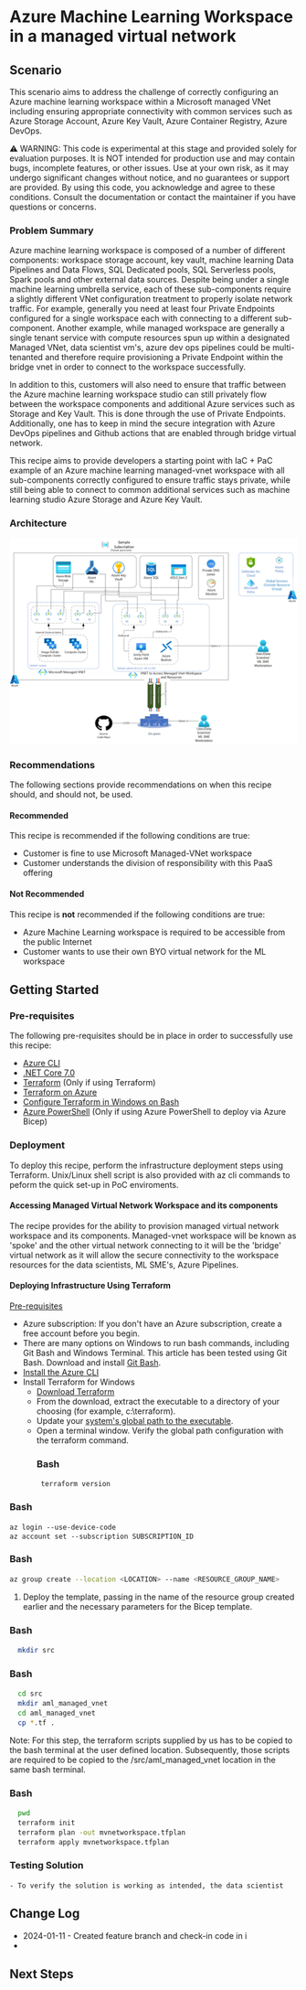 # Azure Machine Learning Workspace in a managed virtual network

<!-- Replace "Recipe Template" title with name of the recipe. -->

## Scenario

<!-- Describe the usage scenario for this template.  Describe the challenges this recipes aims to address. -->
This scenario aims to address the challenge of correctly configuring an Azure machine learning workspace within a Microsoft managed VNet including ensuring appropriate connectivity with common services such as Azure Storage Account, Azure Key Vault, Azure Container Registry, Azure DevOps.

⚠️ WARNING: This code is experimental at this stage and provided solely for evaluation purposes. It is NOT intended for production use and may contain bugs, incomplete features, or other issues. Use at your own risk, as it may undergo significant changes without notice, and no guarantees or support are provided. By using this code, you acknowledge and agree to these conditions. Consult the documentation or contact the maintainer if you have questions or concerns.

### Problem Summary

<!--Briefly describe the problme that this recipe intends to resolve or make easier. -->
Azure machine learning workspace is composed of a number of different components: workspace storage account, key vault, machine learning Data Pipelines and Data Flows, SQL Dedicated pools, SQL Serverless pools, Spark pools and other external data sources. Despite being under a single machine learning umbrella service, each of these sub-components require a slightly different VNet configuration treatment to properly isolate network traffic. For example, generally you need at least four Private Endpoints configured for a single workspace each with connecting to a different sub-component. Another example, while managed workspace are generally a single tenant service with compute resources spun up within a designated Managed VNet, data scientist vm's, azure dev ops pipelines could be multi-tenanted and therefore require provisioning a Private Endpoint within the bridge vnet in order to connect to the workspace successfully. 

In addition to this, customers will also need to ensure that traffic between the Azure machine learning workspace studio can still privately flow between the workspace components and additional Azure services such as Storage and Key Vault. This is done through the use of Private Endpoints. Additionally, one has to keep in mind the secure integration with Azure DevOps pipelines and Github actions that are enabled through bridge virtual network.

This recipe aims to provide developers a starting point with IaC + PaC example of an Azure machine learning managed-vnet workspace with all sub-components correctly configured to ensure traffic stays private, while still being able to connect to common additional services such as machine learning studio Azure Storage and Azure Key Vault.

### Architecture

<!-- Include a high-level architecture diagram of the components used in this recipe. -->
![architecture](./media/AML_ManagedVNet_Secure_Architecture.png)


### Recommendations

The following sections provide recommendations on when this recipe should, and should not, be used.

#### Recommended

<!-- Provide details on when usage of this recipe is recommended. -->
This recipe is recommended if the following conditions are true:

- Customer is fine to use Microsoft Managed-VNet workspace
- Customer understands the division of responsibility with this PaaS offering

#### Not Recommended

<!-- Provide details on when usage of this recipe is NOT recommended. -->
This recipe is **not** recommended if the following conditions are true:

- Azure Machine Learning workspace is required to be accessible from the public Internet
- Customer wants to use their own BYO virtual network for the ML workspace 

## Getting Started

<!-- Provide instructions on how a user would use this recipe (e.g., how they would deploy the resources). -->

### Pre-requisites

<!-- List the pre-reqs for use of this recipe (SDKs, roles/permissions, etc.) -->
The following pre-requisites should be in place in order to successfully use this recipe:

- [Azure CLI](https://docs.microsoft.com/cli/azure/install-azure-cli)
- [.NET Core 7.0](https://docs.microsoft.com/dotnet/core/install/)
- [Terraform](https://www.terraform.io/downloads.html) (Only if using Terraform)
- [Terraform on Azure](https://learn.microsoft.com/en-us/azure/developer/terraform/overview)
- [Configure Terraform in Windows on Bash](https://learn.microsoft.com/en-us/azure/developer/terraform/get-started-windows-bash?tabs=bash)
- [Azure PowerShell](https://docs.microsoft.com/powershell/azure/install-az-ps) (Only if using Azure PowerShell to deploy via Azure Bicep)

### Deployment

To deploy this recipe, perform the infrastructure deployment steps using Terraform. Unix/Linux shell script is also provided with az cli commands to peform the quick set-up in PoC enviroments.

<!-- Provide instructions on how to deploy the recipe. -->

#### Accessing Managed Virtual Network Workspace and its components

The recipe provides for the ability to provision managed virtual network workspace and its components. Managed-vnet workspace will be known as 'spoke' and the other virtual network connecting to it will be the 'bridge' virtual network as it will allow the secure connectivity to the workspace resources for the data scientists, ML SME's, Azure Pipelines. 

#### Deploying Infrastructure Using Terraform

<!-- TODO: Update to use Azure CLI. -->

[Pre-requisites](https://learn.microsoft.com/en-us/azure/developer/terraform/get-started-windows-bash?tabs=bash)
- Azure subscription: If you don't have an Azure subscription, create a free account before you begin.
- There are many options on Windows to run bash commands, including Git Bash and Windows Terminal. This article has been tested using Git Bash. Download   and install [Git Bash](https://git-scm.com/download/win).
- [Install the Azure CLI](https://learn.microsoft.com/en-us/cli/azure/install-azure-cli-windows)
- Install Terraform for Windows
  - [Download Terraform](https://www.terraform.io/downloads.html)
  - From the download, extract the executable to a directory of your choosing (for example, c:\terraform). 
  - Update your [system's global path to the executable](https://stackoverflow.com/questions/1618280/where-can-i-set-path-to-make-exe-on-windows).
  - Open a terminal window. Verify the global path configuration with the terraform command.
    ### Bash
    ```
     terraform version
     ```
### Bash
```
az login --use-device-code
az account set --subscription SUBSCRIPTION_ID
```

### Bash
   ```Bash
   az group create --location <LOCATION> --name <RESOURCE_GROUP_NAME>
   ```
1. Deploy the template, passing in the name of the resource group created earlier and the necessary parameters for the Bicep template.

### Bash
 ```Bash
   mkdir src
 ```
### Bash
 ```Bash
   cd src
   mkdir aml_managed_vnet
   cd aml_managed_vnet
   cp *.tf .
 ```
Note: For this step, the terraform scripts supplied by us has to be copied to the bash terminal at the user defined location. Subsequently, those scripts are required to be copied to the /src/aml_managed_vnet location in the same bash terminal.

### Bash
 ```Bash
   pwd
   terraform init
   terraform plan -out mvnetworkspace.tfplan
   terraform apply mvnetworkspace.tfplan
 ```
### Testing Solution

    - To verify the solution is working as intended, the data scientist 

## Change Log

<!--
Describe the change history for this recipe. For example:
- 2021-06-01
  - Fix for bug in Terraform template that prevented Key Vault reference resolution for function app.
-->
- 2024-01-11 - Created feature branch and check-in code in i 
- 

## Next Steps

<!-- Provide description and links to what a user of this recipe could do next.  Include suggestions for how the recipe could be enhanced or built upon. -->
